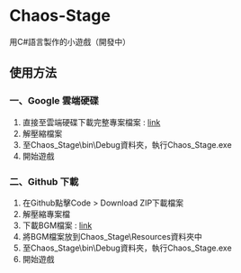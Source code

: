 # Chaos-Stage
用C#語言製作的小遊戲（開發中）

## 使用方法

### 一、Google 雲端硬碟

1. 直接至雲端硬碟下載完整專案檔案 : [link](https://drive.google.com/drive/folders/1GxGA044OjvL0n76FjneSvnJnv4I0C4xA?usp=sharing)
2. 解壓縮檔案
3. 至Chaos_Stage\bin\Debug資料夾，執行Chaos_Stage.exe
4. 開始遊戲

### 二、Github 下載

1. 在Github點擊Code > Download ZIP下載檔案
2. 解壓縮專案檔
3. 下載BGM檔案 : [link](https://drive.google.com/file/d/100j4zrnCrr9OdXt-wYvEuDBkqee88ENw/view?usp=sharing)  
4. 將BGM檔案放到Chaos_Stage\Resources資料夾中
5. 至Chaos_Stage\bin\Debug資料夾，執行Chaos_Stage.exe
6. 開始遊戲
